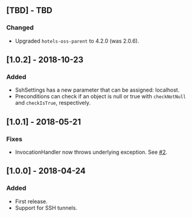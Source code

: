 ## [TBD] - TBD
### Changed
* Upgraded `hotels-oss-parent` to 4.2.0 (was 2.0.6).

## [1.0.2] - 2018-10-23
### Added
* SshSettings has a new parameter that can be assigned: localhost.
* Preconditions can check if an object is null or true with `checkNotNull` and `checkIsTrue`, respectively.

## [1.0.1] - 2018-05-21
### Fixes
* InvocationHandler now throws underlying exception. See [#2](https://github.com/ExpediaGroup/hcommon-ssh/issues/2).


## [1.0.0] - 2018-04-24
### Added
* First release.
* Support for SSH tunnels.

